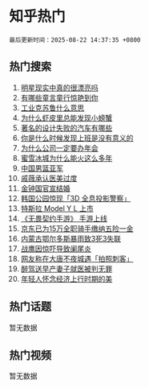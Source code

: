# 知乎热门

`最后更新时间：2025-08-22 14:37:35 +0800`

## 热门搜索

1. [明星现实中真的很漂亮吗](https://www.zhihu.com/search?q=%E6%98%8E%E6%98%9F%E7%8E%B0%E5%AE%9E%E4%B8%AD%E7%9C%9F%E7%9A%84%E5%BE%88%E6%BC%82%E4%BA%AE%E5%90%97)
1. [有哪些童言童行惊艳到你](https://www.zhihu.com/search?q=%E6%9C%89%E5%93%AA%E4%BA%9B%E7%AB%A5%E8%A8%80%E7%AB%A5%E8%A1%8C%E6%83%8A%E8%89%B3%E5%88%B0%E4%BD%A0)
1. [工业克苏鲁什么意思](https://www.zhihu.com/search?q=%E5%B7%A5%E4%B8%9A%E5%85%8B%E8%8B%8F%E9%B2%81%E4%BB%80%E4%B9%88%E6%84%8F%E6%80%9D)
1. [为什么虾皮里总能发现小螃蟹](https://www.zhihu.com/search?q=%E4%B8%BA%E4%BB%80%E4%B9%88%E8%99%BE%E7%9A%AE%E9%87%8C%E6%80%BB%E8%83%BD%E5%8F%91%E7%8E%B0%E5%B0%8F%E8%9E%83%E8%9F%B9)
1. [著名的设计失败的汽车有哪些](https://www.zhihu.com/search?q=%E8%91%97%E5%90%8D%E7%9A%84%E8%AE%BE%E8%AE%A1%E5%A4%B1%E8%B4%A5%E7%9A%84%E6%B1%BD%E8%BD%A6%E6%9C%89%E5%93%AA%E4%BA%9B)
1. [你是什么时候发现上班是没有意义的](https://www.zhihu.com/search?q=%E4%BD%A0%E6%98%AF%E4%BB%80%E4%B9%88%E6%97%B6%E5%80%99%E5%8F%91%E7%8E%B0%E4%B8%8A%E7%8F%AD%E6%98%AF%E6%B2%A1%E6%9C%89%E6%84%8F%E4%B9%89%E7%9A%84)
1. [为什么公司一定要办年会](https://www.zhihu.com/search?q=%E4%B8%BA%E4%BB%80%E4%B9%88%E5%85%AC%E5%8F%B8%E4%B8%80%E5%AE%9A%E8%A6%81%E5%8A%9E%E5%B9%B4%E4%BC%9A)
1. [蜜雪冰城为什么能火这么多年](https://www.zhihu.com/search?q=%E8%9C%9C%E9%9B%AA%E5%86%B0%E5%9F%8E%E4%B8%BA%E4%BB%80%E4%B9%88%E8%83%BD%E7%81%AB%E8%BF%99%E4%B9%88%E5%A4%9A%E5%B9%B4)
1. [中国男篮亚军](https://www.zhihu.com/search?q=%E4%B8%AD%E5%9B%BD%E7%94%B7%E7%AF%AE%E4%BA%9A%E5%86%9B)
1. [戚薇承认医美过度](https://www.zhihu.com/search?q=%E6%88%9A%E8%96%87%E6%89%BF%E8%AE%A4%E5%8C%BB%E7%BE%8E%E8%BF%87%E5%BA%A6)
1. [金钟国官宣结婚](https://www.zhihu.com/search?q=%E9%87%91%E9%92%9F%E5%9B%BD%E5%AE%98%E5%AE%A3%E7%BB%93%E5%A9%9A)
1. [韩国公园惊现「3D 全息投影警察」](https://www.zhihu.com/search?q=%E9%9F%A9%E5%9B%BD%E5%85%AC%E5%9B%AD%E6%83%8A%E7%8E%B0%E3%80%8C3D%20%E5%85%A8%E6%81%AF%E6%8A%95%E5%BD%B1%E8%AD%A6%E5%AF%9F%E3%80%8D)
1. [特斯拉 Model Y L 上市](https://www.zhihu.com/search?q=%E7%89%B9%E6%96%AF%E6%8B%89%20Model%20Y%20L%20%E4%B8%8A%E5%B8%82)
1. [《无畏契约手游》 手游上线](https://www.zhihu.com/search?q=%E3%80%8A%E6%97%A0%E7%95%8F%E5%A5%91%E7%BA%A6%E6%89%8B%E6%B8%B8%E3%80%8B%20%E6%89%8B%E6%B8%B8%E4%B8%8A%E7%BA%BF)
1. [京东已为15万全职骑手缴纳五险一金](https://www.zhihu.com/search?q=%E4%BA%AC%E4%B8%9C%E5%B7%B2%E4%B8%BA15%E4%B8%87%E5%85%A8%E8%81%8C%E9%AA%91%E6%89%8B%E7%BC%B4%E7%BA%B3%E4%BA%94%E9%99%A9%E4%B8%80%E9%87%91)
1. [内蒙古鄂尔多斯暴雨致3死3失联](https://www.zhihu.com/search?q=%E5%86%85%E8%92%99%E5%8F%A4%E9%84%82%E5%B0%94%E5%A4%9A%E6%96%AF%E6%9A%B4%E9%9B%A8%E8%87%B43%E6%AD%BB3%E5%A4%B1%E8%81%94)
1. [战鹰因惊吓导致阑尾炎](https://www.zhihu.com/search?q=%E6%88%98%E9%B9%B0%E5%9B%A0%E6%83%8A%E5%90%93%E5%AF%BC%E8%87%B4%E9%98%91%E5%B0%BE%E7%82%8E)
1. [网友称在大唐不夜城遇「拍照刺客」](https://www.zhihu.com/search?q=%E7%BD%91%E5%8F%8B%E7%A7%B0%E5%9C%A8%E5%A4%A7%E5%94%90%E4%B8%8D%E5%A4%9C%E5%9F%8E%E9%81%87%E3%80%8C%E6%8B%8D%E7%85%A7%E5%88%BA%E5%AE%A2%E3%80%8D)
1. [醉驾送早产妻子就医被判无罪](https://www.zhihu.com/search?q=%E9%86%89%E9%A9%BE%E9%80%81%E6%97%A9%E4%BA%A7%E5%A6%BB%E5%AD%90%E5%B0%B1%E5%8C%BB%E8%A2%AB%E5%88%A4%E6%97%A0%E7%BD%AA)
1. [年轻人怀念经济上行时期的美](https://www.zhihu.com/search?q=%E5%B9%B4%E8%BD%BB%E4%BA%BA%E6%80%80%E5%BF%B5%E7%BB%8F%E6%B5%8E%E4%B8%8A%E8%A1%8C%E6%97%B6%E6%9C%9F%E7%9A%84%E7%BE%8E)

## 热门话题

暂无数据

## 热门视频

暂无数据
